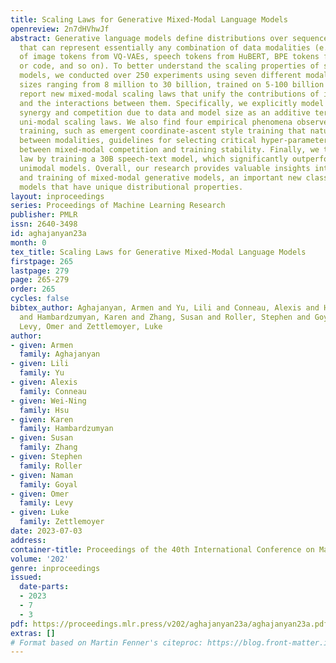 ```yaml
---
title: Scaling Laws for Generative Mixed-Modal Language Models
openreview: 2n7dHVhwJf
abstract: Generative language models define distributions over sequences of tokens
  that can represent essentially any combination of data modalities (e.g., any permutation
  of image tokens from VQ-VAEs, speech tokens from HuBERT, BPE tokens for language
  or code, and so on). To better understand the scaling properties of such mixed-modal
  models, we conducted over 250 experiments using seven different modalities and model
  sizes ranging from 8 million to 30 billion, trained on 5-100 billion tokens. We
  report new mixed-modal scaling laws that unify the contributions of individual modalities
  and the interactions between them. Specifically, we explicitly model the optimal
  synergy and competition due to data and model size as an additive term to previous
  uni-modal scaling laws. We also find four empirical phenomena observed during the
  training, such as emergent coordinate-ascent style training that naturally alternates
  between modalities, guidelines for selecting critical hyper-parameters, and connections
  between mixed-modal competition and training stability. Finally, we test our scaling
  law by training a 30B speech-text model, which significantly outperforms the corresponding
  unimodal models. Overall, our research provides valuable insights into the design
  and training of mixed-modal generative models, an important new class of unified
  models that have unique distributional properties.
layout: inproceedings
series: Proceedings of Machine Learning Research
publisher: PMLR
issn: 2640-3498
id: aghajanyan23a
month: 0
tex_title: Scaling Laws for Generative Mixed-Modal Language Models
firstpage: 265
lastpage: 279
page: 265-279
order: 265
cycles: false
bibtex_author: Aghajanyan, Armen and Yu, Lili and Conneau, Alexis and Hsu, Wei-Ning
  and Hambardzumyan, Karen and Zhang, Susan and Roller, Stephen and Goyal, Naman and
  Levy, Omer and Zettlemoyer, Luke
author:
- given: Armen
  family: Aghajanyan
- given: Lili
  family: Yu
- given: Alexis
  family: Conneau
- given: Wei-Ning
  family: Hsu
- given: Karen
  family: Hambardzumyan
- given: Susan
  family: Zhang
- given: Stephen
  family: Roller
- given: Naman
  family: Goyal
- given: Omer
  family: Levy
- given: Luke
  family: Zettlemoyer
date: 2023-07-03
address: 
container-title: Proceedings of the 40th International Conference on Machine Learning
volume: '202'
genre: inproceedings
issued:
  date-parts:
  - 2023
  - 7
  - 3
pdf: https://proceedings.mlr.press/v202/aghajanyan23a/aghajanyan23a.pdf
extras: []
# Format based on Martin Fenner's citeproc: https://blog.front-matter.io/posts/citeproc-yaml-for-bibliographies/
---
```

